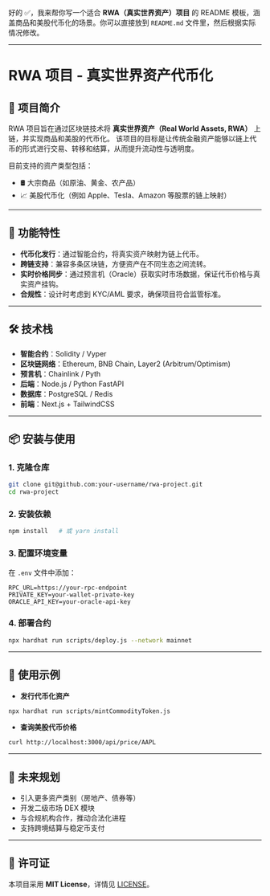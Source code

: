 好的 ✅，我来帮你写一个适合 **RWA（真实世界资产）项目** 的 README 模板，涵盖商品和美股代币化的场景。你可以直接放到 `README.md` 文件里，然后根据实际情况修改。

---

# RWA 项目 - 真实世界资产代币化

## 📌 项目简介

RWA 项目旨在通过区块链技术将 **真实世界资产（Real World Assets, RWA）** 上链，并实现商品和美股的代币化。
该项目的目标是让传统金融资产能够以链上代币的形式进行交易、转移和结算，从而提升流动性与透明度。

目前支持的资产类型包括：

* 🛢️ 大宗商品（如原油、黄金、农产品）
* 📈 美股代币化（例如 Apple、Tesla、Amazon 等股票的链上映射）

---

## 🚀 功能特性

* **代币化发行**：通过智能合约，将真实资产映射为链上代币。
* **跨链支持**：兼容多条区块链，方便资产在不同生态之间流转。
* **实时价格同步**：通过预言机（Oracle）获取实时市场数据，保证代币价格与真实资产挂钩。
* **合规性**：设计时考虑到 KYC/AML 要求，确保项目符合监管标准。

---

## 🛠️ 技术栈

* **智能合约**：Solidity / Vyper
* **区块链网络**：Ethereum, BNB Chain, Layer2 (Arbitrum/Optimism)
* **预言机**：Chainlink / Pyth
* **后端**：Node.js / Python FastAPI
* **数据库**：PostgreSQL / Redis
* **前端**：Next.js + TailwindCSS

---

## 📦 安装与使用

### 1. 克隆仓库

```bash
git clone git@github.com:your-username/rwa-project.git
cd rwa-project
```

### 2. 安装依赖

```bash
npm install   # 或 yarn install
```

### 3. 配置环境变量

在 `.env` 文件中添加：

```env
RPC_URL=https://your-rpc-endpoint
PRIVATE_KEY=your-wallet-private-key
ORACLE_API_KEY=your-oracle-api-key
```

### 4. 部署合约

```bash
npx hardhat run scripts/deploy.js --network mainnet
```

---

## 📖 使用示例

* **发行代币化资产**

```bash
npx hardhat run scripts/mintCommodityToken.js
```

* **查询美股代币价格**

```bash
curl http://localhost:3000/api/price/AAPL
```

---

## 🔮 未来规划

* 引入更多资产类别（房地产、债券等）
* 开发二级市场 DEX 模块
* 与合规机构合作，推动合法化进程
* 支持跨境结算与稳定币支付

---

## 📜 许可证

本项目采用 **MIT License**，详情见 [LICENSE](./LICENSE)。

